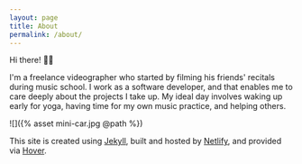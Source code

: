 ```yaml
---
layout: page
title: About
permalink: /about/
---
```


Hi there! 👋🏾

I'm a freelance videographer who started by filming his friends' recitals during music school. I work as a software developer, and that enables me to care deeply about the projects I take up. My ideal day involves waking up early for yoga, having time for my own music practice, and helping others.

![]({% asset mini-car.jpg @path %})

This site is created using [Jekyll](http://jekyllrb.com), built and hosted by [Netlify](https://www.netlify.com), and provided via [Hover](https://www.hover.com).